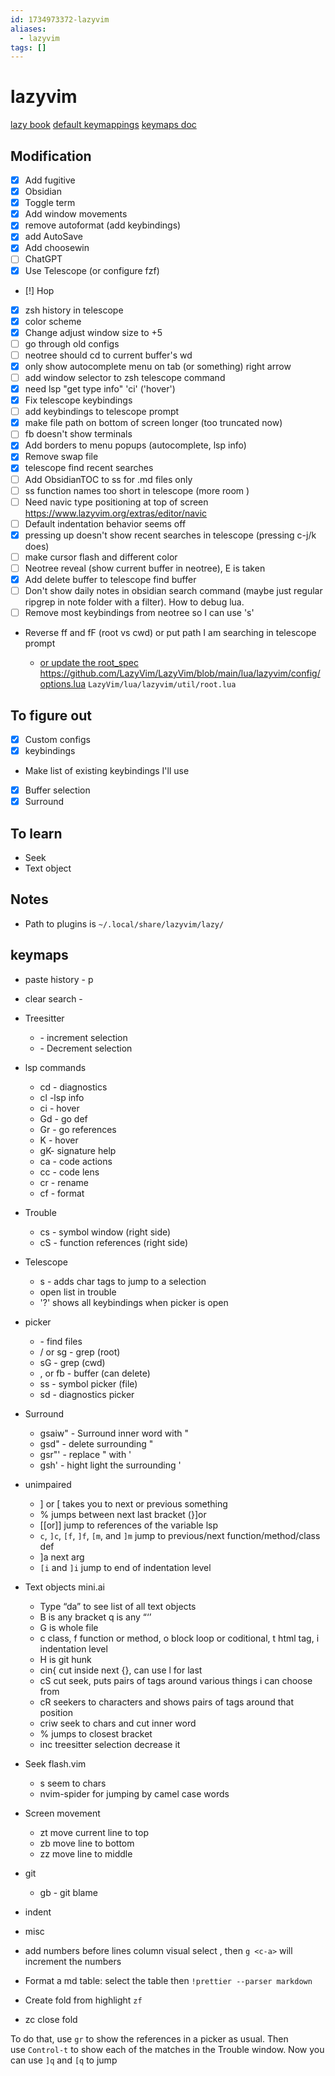 ```yaml
---
id: 1734973372-lazyvim
aliases:
  - lazyvim
tags: []
---
```


# lazyvim

[lazy book](https://lazyvim-ambitious-devs.phillips.codes/course/chapter-1/)
[default keymappings](https://github.com/LazyVim/LazyVim/blob/d0c366e4d861b848bdc710696d5311dca2c6d540/lua/lazyvim/plugins/extras/editor/fzf.lua#L229)
[keymaps doc](https://www.lazyvim.org/keymaps)

## Modification

- [x] Add fugitive
- [x] Obsidian
- [x] Toggle term
- [x] Add window movements
- [x] remove autoformat (add keybindings)
- [x] add AutoSave
- [x] Add choosewin
- [ ] ChatGPT
- [x] Use Telescope (or configure fzf)
- [!] Hop
- [x] zsh history in telescope
- [x] color scheme
- [x] Change adjust window size to +5
- [ ] go through old configs
- [ ] neotree should cd to current buffer's wd
- [x] only show autocomplete menu on tab (or something) right arrow
- [ ] add window selector to zsh telescope command
- [x] need lsp "get type info" '<leader>ci' ('hover')
- [x] Fix telescope keybindings
- [ ] add keybindings to telescope prompt
- [x] make file path on bottom of screen longer (too truncated now)
- [ ] <leader>fb doesn't show terminals
- [x] Add borders to menu popups (autocomplete, lsp info)
- [x] Remove swap file
- [x] telescope find recent searches
- [ ] Add ObsidianTOC to <leader>ss for .md files only
- [ ] <leader>ss function names too short in telescope (more room )
- [ ] Need navic type positioning at top of screen https://www.lazyvim.org/extras/editor/navic
- [ ] Default indentation behavior seems off
- [x] pressing up doesn't show recent searches in telescope (pressing c-j/k does)
- [ ] make cursor flash and different color
- [ ] Neotree reveal (show current buffer in neotree), <leader>E is taken
- [x] Add delete buffer to telescope find buffer
- [ ] Don't show daily notes in obsidian search command (maybe just regular ripgrep in note folder with a filter). How to debug lua.
- [ ] Remove most keybindings from neotree so I can use 's'
- Reverse <leader>ff and fF (root vs cwd) or put path I am searching in telescope prompt
  - [or update the root_spec](https://github.com/LazyVim/LazyVim/discussions/2150) https://github.com/LazyVim/LazyVim/blob/main/lua/lazyvim/config/options.lua  `LazyVim/lua/lazyvim/util/root.lua`

## To figure out

- [x] Custom configs
- [x] keybindings
- Make list of existing keybindings I'll use
- [x] Buffer selection
- [x] Surround

## To learn

- Seek
- Text object

## Notes

- Path to plugins is `~/.local/share/lazyvim/lazy/`

## keymaps

- paste history - <leader>p
- clear search - <esc>
- Treesitter
  - <C-Space> - increment selection
  - <BS> - Decrement selection
- lsp commands
  - <leader>cd - diagnostics
  - <leader>cl -lsp info
  - <leader>ci - hover
  - Gd - go def
  - Gr - go references
  - K - hover
  - gK- signature help
  - <leader> ca - code actions
  - <leader>cc - code lens
  - <leader>cr - rename
  - <leader>cf - format
- Trouble
  - <leader>cs - symbol window (right side)
  - <leader>cS - function references (right side)
- Telescope
  - s - adds char tags to jump to a selection
  - <c-t> open list in trouble
  - '?' shows all keybindings when picker is open
- picker
  - <leader><leader> - find files
  - <leader>/ or <leader>sg - grep (root)
  - <leader>sG - grep (cwd)
  - <leader>, or <leader>fb - buffer (can delete)
  - <leader>ss - symbol picker (file)
  - <leader>sd - diagnostics picker
- Surround
  - gsaiw" - Surround inner word with "
  - gsd" - delete surrounding "
  - gsr"' - replace " with '
  - gsh' - hight light the surrounding '
- unimpaired
  - ] or [ takes you to next or previous something
  - % jumps between next last bracket (}]or
  - [[or]] jump to references of the variable lsp
  - `c`, `]c`, `[f`, `]f`, `[m`, and `]m` jump to previous/next function/method/class def
  - ]a next arg
  - `[i` and `]i` jump to end of indentation level
- Text objects mini.ai
  - Type “da” to see list of all text objects
  - B is any bracket q is any “‘’
  - G is whole file
  - c class, f function or method, o block loop or coditional, t html tag, i indentation level
  - H is git hunk
  - cin{ cut inside next {}, can use l for last
  - cS cut seek, puts pairs of tags around various things i can choose from
  - cR<characters> seekers to characters and shows pairs of tags around that position
  - cr<chars>iw seek to chars and cut inner word
  - % jumps to closest bracket
  - <c-space> inc treesitter selection <bs> decrease it
- Seek flash.vim
  - s<chars> seem to chars
  - nvim-spider for jumping by camel case words
- Screen movement

  - zt move current line to top
  - zb move line to bottom
  - zz move line to middle

- git
  - <leader>gb - git blame
- indent

- misc
- add numbers before lines column visual select <c-v>, then `g <c-a>` will increment the numbers
- Format a md table: select the table then `!prettier --parser markdown`
- Create fold from highlight `zf`
- zc close fold

To do that, use `gr` to show the references in a picker as usual. Then use `Control-t` to show each of the matches in the Trouble window. Now you can use `]q` and `[q` to jump
